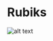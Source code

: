 # Rubiks

![alt text](https://upload.wikimedia.org/wikipedia/commons/1/19/Rubik%E2%80%99s_cube_colors.svg)


